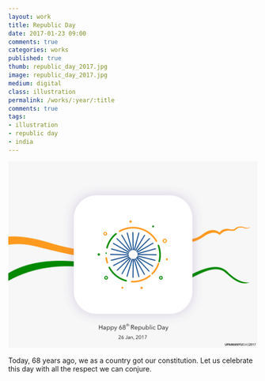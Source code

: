 ```yaml
---
layout: work
title: Republic Day
date: 2017-01-23 09:00
comments: true
categories: works
published: true
thumb: republic_day_2017.jpg
image: republic_day_2017.jpg
medium: digital
class: illustration
permalink: /works/:year/:title
comments: true
tags:
- illustration
- republic day
- india
---
```


<p>
  <div class="fotorama" data-keyboard="true" data-arrows="true" data-click="true" data-swipe="true" data-autoplay="true" data-loop="true">
      <img src="/images/works/republic_day_2017.jpg" alt="Republic Day 2017">
  </div>
</p>

Today, 68 years ago, we as a country got our constitution. Let us celebrate this day with all the respect we can conjure.